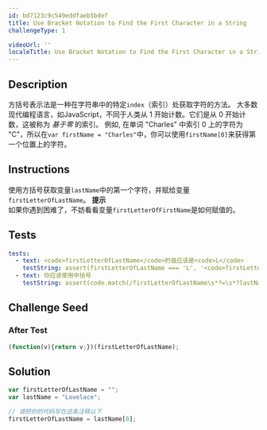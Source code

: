 ```yaml
---
id: bd7123c9c549eddfaeb5bdef
title: Use Bracket Notation to Find the First Character in a String
challengeType: 1

videoUrl: ''
localeTitle: Use Bracket Notation to Find the First Character in a String
---
```


## Description
<section id='description'>
方括号表示法是一种在字符串中的特定<code>index</code>（索引）处获取字符的方法。
大多数现代编程语言，如JavaScript，不同于人类从 1 开始计数。它们是从 0 开始计数，这被称为 <dfn>基于零</dfn> 的索引。
例如, 在单词 "Charles" 中索引 0 上的字符为 "C"，所以在<code>var firstName = "Charles"</code>中，你可以使用<code>firstName[0]</code>来获得第一个位置上的字符。
</section>

## Instructions
<section id='instructions'>
使用方括号获取变量<code>lastName</code>中的第一个字符，并赋给变量<code>firstLetterOfLastName</code>。
<strong>提示</strong><br>如果你遇到困难了，不妨看看变量<code>firstLetterOfFirstName</code>是如何赋值的。
</section>

## Tests
<section id='tests'>

```yml
tests:
  - text: <code>firstLetterOfLastName</code>的值应该是<code>L</code>
    testString: assert(firstLetterOfLastName === 'L', '<code>firstLetterOfLastName</code>的值应该是<code>L</code>');
  - text: 你应该使用中括号
    testString: assert(code.match(/firstLetterOfLastName\s*?=\s*?lastName\[.*?\]/), '你应该使用中括号');

```

</section>

## Challenge Seed
<section id='challengeSeed'>














### After Test

<div id='js-teardown'>

```js
(function(v){return v;})(firstLetterOfLastName);
```

</div>

</section>

## Solution
<section id='solution'>

```js
var firstLetterOfLastName = "";
var lastName = "Lovelace";

// 请把你的代码写在这条注释以下
firstLetterOfLastName = lastName[0];
```

</section>
              